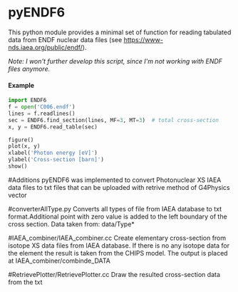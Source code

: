 # pyENDF6

This python module provides a minimal set of function for reading tabulated data from ENDF nuclear data files (see
https://www-nds.iaea.org/public/endf/).

*Note: I won't further develop this script, since I'm not working with ENDF files anymore.*

#### Example
```python
import ENDF6
f = open('C006.endf')
lines = f.readlines()
sec = ENDF6.find_section(lines, MF=3, MT=3)  # total cross-section
x, y = ENDF6.read_table(sec)

figure()
plot(x, y)
xlabel('Photon energy [eV]')
ylabel('Cross-section [barn]')
show()
```

#Additions
 pyENDF6 was implemented to convert Photonuclear XS IAEA data files to txt files that can be uploaded with retrive method of G4Physics vector

#converterAllType.py
 Converts all types of file from IAEA database to txt format.Additional point with zero value is added to the left boundary of the cross section. Data taken from:
data/Type* 

#IAEA_combiner/IAEA_combiner.cc
 Create elementary cross-section from isotope XS data files from IAEA database. If there is no any isotope data for the element the result is taken from the CHIPS model. The output is placed at IAEA_combiner/combinde_DATA

#RetrievePlotter/RetrievePlotter.cc
Draw the resulted cross-section data from the txt


